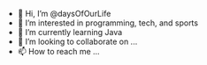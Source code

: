 - 👋 Hi, I’m @daysOfOurLife
- 👀 I’m interested in programming, tech, and sports
- 🌱 I’m currently learning Java
- 💞️ I’m looking to collaborate on ...
- 📫 How to reach me ...

<!---
daysOfOurLife/daysOfOurLife is a ✨ special ✨ repository because its `README.md` (this file) appears on your GitHub profile.
You can click the Preview link to take a look at your changes.
--->
